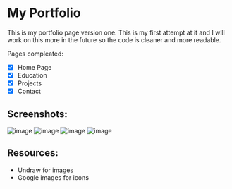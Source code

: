# My Portfolio
This is my portfolio page version one. This is my first attempt at it and I will work on this more in the future so the code is cleaner and more readable.

Pages compleated:
- [x] Home Page
- [x] Education
- [x] Projects
- [x] Contact

## Screenshots:
![image](https://github.com/riazahmed01/portfoliov1/assets/50673480/15ecf978-2e2c-42da-a0ea-89fcf726f943)
![image](https://github.com/riazahmed01/portfoliov1/assets/50673480/6ff05062-23cf-4547-a0e7-621a70a397fa)
![image](https://github.com/riazahmed01/portfoliov1/assets/50673480/5cfa2573-6c8a-4fb7-92c7-4cc8dd5322be)
![image](https://github.com/riazahmed01/portfoliov1/assets/50673480/e9e50e68-a6d9-43a6-97b4-d8e8d1feadc9)

## Resources:
- Undraw for images
- Google images for icons

